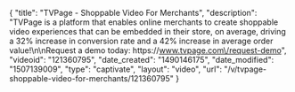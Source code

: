 {
    "title": "TVPage - Shoppable Video For Merchants",
    "description": "TVPage is a platform that enables online merchants to create shoppable video experiences that can be embedded in their store, on average, driving a 32% increase in conversion rate and a 42% increase in average order value!\n\nRequest a demo today: https:\/\/www.tvpage.com\/request-demo",
    "videoid": "121360795",
    "date_created": "1490146175",
    "date_modified": "1507139009",
    "type": "captivate",
    "layout": "video",
    "url": "\/v\/tvpage-shoppable-video-for-merchants\/121360795"
}